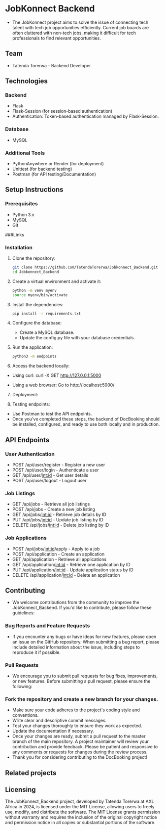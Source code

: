 # JobKonnect Backend

- The JobKonnect project aims to solve the issue of connecting tech talent with tech job opportunities efficiently. Current job boards are often cluttered with non-tech jobs, making it difficult for tech professionals to find relevant opportunities.

## Team
- Tatenda Torerwa - Backend Developer

## Technologies

### Backend
- Flask
- Flask-Session (for session-based authentication)
- Authentication: Token-based authentication managed by Flask-Session.


### Database
- MySQL

### Additional Tools
- PythonAnywhere or Render (for deployment)
- Unittest (for backend testing)
- Postman (for API testing/Documentation)

## Setup Instructions

### Prerequisites
- Python 3.x
- MySQL
- Git

###Links

### Installation
1. Clone the repository:
    ```sh
    git clone https://github.com/TatendaTorerwa/Jobkonnect_Backend.git
    cd Jobkonnect_Backend
    ```

2. Create a virtual environment and activate it:
    ```sh
    python -m venv myenv
    source myenv/bin/activate
    ```

3. Install the dependencies:
    ```sh
    pip install -r requirements.txt
    ```

4. Configure the database:
    - Create a MySQL database.
    - Update the config.py file with your database credentials.

5. Run the application:
    ```sh
    python3 -m endpoints
    ```

6. Access the backend locally:

- Using curl:
curl -X GET http://127.0.0.1:5000

- Using a web browser:
Go to http://localhost:5000/


7. Deployment:

8. Testing endpoints:
- Use Postman to test the API endpoints.
- Once you've completed these steps, the backend of DocBooking should be installed, configured, and ready to use both locally and in production.

## API Endpoints

### User Authentication
- POST /api/user/register - Register a new user
- POST /api/user/login - Authenticate a user
- GET /api/user/<int:id> - Get user details
- POST /api/user/logout - Logout user

### Job Listings
- GET /api/jobs - Retrieve all job listings
- POST /api/jobs - Create a new job listing
- GET /api/jobs/<int:id> - Retrieve job details by ID
- PUT /api/jobs/<int:id> - Update job listing by ID
- DELETE /api/jobs/<int:id> - Delete job listing by ID

### Job Applications
- POST /api/jobs/<int:id>/apply - Apply to a job
- POST /api/application - Create an application
- GET /api/application - Retrieve all applications
- GET /api/application/<int:id> - Retrieve one application by ID
- PUT /api/application/<int:id> - Update application status by ID
- DELETE /api/application/<int:id> - Delete an application


## Contributing
- We welcome contributions from the community to improve the JobKonnect_Backend. If you'd like to contribute, please follow these guidelines:

### Bug Reports and Feature Requests
- If you encounter any bugs or have ideas for new features, please open an issue on the GitHub repository. When submitting a bug report, please include detailed information about the issue, including steps to reproduce it if possible.

### Pull Requests
- We encourage you to submit pull requests for bug fixes, improvements, or new features. Before submitting a pull request, please ensure the following:

### Fork the repository and create a new branch for your changes.
- Make sure your code adheres to the project's coding style and conventions.
- Write clear and descriptive commit messages.
- Test your changes thoroughly to ensure they work as expected.
- Update the documentation if necessary.
- Once your changes are ready, submit a pull request to the master branch of the main repository. A project maintainer will review your contribution and provide feedback. Please be patient and responsive to any comments or requests for changes during the review process.
- Thank you for considering contributing to the DocBooking project!

## Related projects

## Licensing
The JobKonnect_Backend project, developed by Tatenda Torerwa at AXL Africa in 2024, is licensed under the MIT License, allowing users to freely use, modify, and distribute the software. The MIT License grants permission without warranty and requires the inclusion of the original copyright notice and permission notice in all copies or substantial portions of the software.
